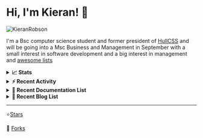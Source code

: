 
# Hi, I'm Kieran! 👋  

<p>
    <img src="https://komarev.com/ghpvc/?username=KieranRobson" alt="KieranRobson"/>       
</p>

I'm a Bsc computer science student and former president of [HullCSS](https://hullcss.org) and will be going into a Msc Business and Management in September with a small interest in software development and a big interest in management and [awesome lists](https://github.com/sindresorhus/awesome)

<!-- Stats -->
<details>
<summary><b>📈 Stats</b></summary>

![Metrics](assets/metrics.plugin.activity.svg) 

</details>


<!-- Recenet Activity -->
<details>
<summary><b>⚡ Recent Activity</b></summary>

<!--START_SECTION:activity-->
1. 💪 Opened PR [#3133](https://github.com/awesome-selfhosted/awesome-selfhosted/pull/3133) in [awesome-selfhosted/awesome-selfhosted](https://github.com/awesome-selfhosted/awesome-selfhosted)
2. 🗣 Commented on [#169](https://github.com/techno-tim/littlelink-server/issues/169) in [techno-tim/littlelink-server](https://github.com/techno-tim/littlelink-server)
3. 🗣 Commented on [#171](https://github.com/techno-tim/littlelink-server/issues/171) in [techno-tim/littlelink-server](https://github.com/techno-tim/littlelink-server)
4. 💪 Opened PR [#172](https://github.com/techno-tim/littlelink-server/pull/172) in [techno-tim/littlelink-server](https://github.com/techno-tim/littlelink-server)
5. 🗣 Commented on [#3132](https://github.com/awesome-selfhosted/awesome-selfhosted/issues/3132) in [awesome-selfhosted/awesome-selfhosted](https://github.com/awesome-selfhosted/awesome-selfhosted)
6. 🗣 Commented on [#170](https://github.com/techno-tim/littlelink-server/issues/170) in [techno-tim/littlelink-server](https://github.com/techno-tim/littlelink-server)
7. 🗣 Commented on [#169](https://github.com/techno-tim/littlelink-server/issues/169) in [techno-tim/littlelink-server](https://github.com/techno-tim/littlelink-server)
8. 🗣 Commented on [#3113](https://github.com/awesome-selfhosted/awesome-selfhosted/issues/3113) in [awesome-selfhosted/awesome-selfhosted](https://github.com/awesome-selfhosted/awesome-selfhosted)
9. 🗣 Commented on [#3124](https://github.com/awesome-selfhosted/awesome-selfhosted/issues/3124) in [awesome-selfhosted/awesome-selfhosted](https://github.com/awesome-selfhosted/awesome-selfhosted)
10. 🗣 Commented on [#3124](https://github.com/awesome-selfhosted/awesome-selfhosted/issues/3124) in [awesome-selfhosted/awesome-selfhosted](https://github.com/awesome-selfhosted/awesome-selfhosted)
<!--END_SECTION:activity-->

More Activity [Here](pages/RECENT-ACTIVITY.md)
</details>



<!-- Recent Documentation List -->
<details>
  <summary><b>📰 Recent Documentation List</b></summary>
    <p>
        
<!-- BLOG-POST-LIST:START -->
- [What I Run On My VPS](https://blog.kieranrobson.com//posts/What-I-Run-On-My-VPS/)
<!-- BLOG-POST-LIST:END -->

</p>
</details>

<!-- Recent Documentation List -->
<details>
  <summary><b>📰 Recent Blog List</b></summary>
    <p>
        
<!-- BLOG-POST-LIST:START -->
<!-- BLOG-POST-LIST:END -->

</p>
</details>


-----
⭐[Stars](pages/STARRED-REPOS.md)

🍴 [Forks](https://github.com/forks-by-kieran)
